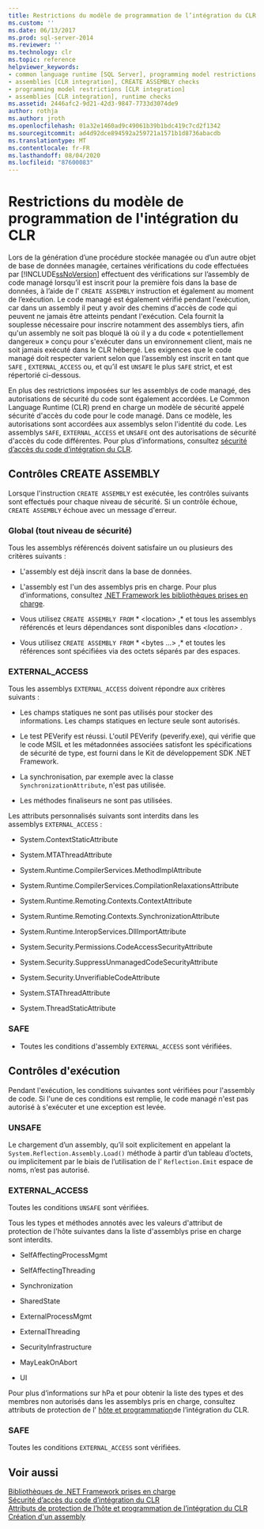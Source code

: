 ```yaml
---
title: Restrictions du modèle de programmation de l’intégration du CLR | Microsoft Docs
ms.custom: ''
ms.date: 06/13/2017
ms.prod: sql-server-2014
ms.reviewer: ''
ms.technology: clr
ms.topic: reference
helpviewer_keywords:
- common language runtime [SQL Server], programming model restrictions
- assemblies [CLR integration], CREATE ASSEMBLY checks
- programming model restrictions [CLR integration]
- assemblies [CLR integration], runtime checks
ms.assetid: 2446afc2-9d21-42d3-9847-7733d3074de9
author: rothja
ms.author: jroth
ms.openlocfilehash: 01a32e1460ad9c49061b39b1bdc419c7cd2f1342
ms.sourcegitcommit: ad4d92dce894592a259721a1571b1d8736abacdb
ms.translationtype: MT
ms.contentlocale: fr-FR
ms.lasthandoff: 08/04/2020
ms.locfileid: "87600083"
---
```

# <a name="clr-integration-programming-model-restrictions"></a>Restrictions du modèle de programmation de l'intégration du CLR
  Lors de la génération d’une procédure stockée managée ou d’un autre objet de base de données managée, certaines vérifications du code effectuées par [!INCLUDE[ssNoVersion](../../../includes/ssnoversion-md.md)] effectuent des vérifications sur l’assembly de code managé lorsqu’il est inscrit pour la première fois dans la base de données, à l’aide de l' `CREATE ASSEMBLY` instruction et également au moment de l’exécution. Le code managé est également vérifié pendant l'exécution, car dans un assembly il peut y avoir des chemins d'accès de code qui peuvent ne jamais être atteints pendant l'exécution.  Cela fournit la souplesse nécessaire pour inscrire notamment des assemblys tiers, afin qu'un assembly ne soit pas bloqué là où il y a du code « potentiellement dangereux » conçu pour s'exécuter dans un environnement client, mais ne soit jamais exécuté dans le CLR hébergé. Les exigences que le code managé doit respecter varient selon que l’assembly est inscrit en tant que `SAFE` , `EXTERNAL_ACCESS` ou, et qu’il est `UNSAFE` le plus `SAFE` strict, et est répertorié ci-dessous.  
  
 En plus des restrictions imposées sur les assemblys de code managé, des autorisations de sécurité du code sont également accordées. Le Common Language Runtime (CLR) prend en charge un modèle de sécurité appelé sécurité d'accès du code pour le code managé. Dans ce modèle, les autorisations sont accordées aux assemblys selon l'identité du code. Les assemblys `SAFE`, `EXTERNAL_ACCESS` et `UNSAFE` ont des autorisations de sécurité d'accès du code différentes. Pour plus d’informations, consultez [sécurité d’accès du code d’intégration du CLR](../security/clr-integration-code-access-security.md).  
  
## <a name="create-assembly-checks"></a>Contrôles CREATE ASSEMBLY  
 Lorsque l'instruction `CREATE ASSEMBLY` est exécutée, les contrôles suivants sont effectués pour chaque niveau de sécurité.  Si un contrôle échoue, `CREATE ASSEMBLY` échoue avec un message d'erreur.  
  
### <a name="global-any-security-level"></a>Global (tout niveau de sécurité)  
 Tous les assemblys référencés doivent satisfaire un ou plusieurs des critères suivants :  
  
-   L'assembly est déjà inscrit dans la base de données.  
  
-   L'assembly est l'un des assemblys pris en charge. Pour plus d’informations, consultez [.NET Framework les bibliothèques prises en charge](supported-net-framework-libraries.md).  
  
-   Vous utilisez `CREATE ASSEMBLY FROM` * \<location> ,* et tous les assemblys référencés et leurs dépendances sont disponibles dans *\<location>* .  
  
-   Vous utilisez `CREATE ASSEMBLY FROM` * \<bytes ...> ,* et toutes les références sont spécifiées via des octets séparés par des espaces.  
  
### <a name="external_access"></a>EXTERNAL_ACCESS  
 Tous les assemblys `EXTERNAL_ACCESS` doivent répondre aux critères suivants :  
  
-   Les champs statiques ne sont pas utilisés pour stocker des informations. Les champs statiques en lecture seule sont autorisés.  
  
-   Le test PEVerify est réussi. L'outil PEVerify (peverify.exe), qui vérifie que le code MSIL et les métadonnées associées satisfont les spécifications de sécurité de type, est fourni dans le Kit de développement SDK .NET Framework.  
  
-   La synchronisation, par exemple avec la classe `SynchronizationAttribute`, n'est pas utilisée.  
  
-   Les méthodes finaliseurs ne sont pas utilisées.  
  
 Les attributs personnalisés suivants sont interdits dans les assemblys `EXTERNAL_ACCESS` :  
  
-   System.ContextStaticAttribute  
  
-   System.MTAThreadAttribute  
  
-   System.Runtime.CompilerServices.MethodImplAttribute  
  
-   System.Runtime.CompilerServices.CompilationRelaxationsAttribute  
  
-   System.Runtime.Remoting.Contexts.ContextAttribute  
  
-   System.Runtime.Remoting.Contexts.SynchronizationAttribute  
  
-   System.Runtime.InteropServices.DllImportAttribute  
  
-   System.Security.Permissions.CodeAccessSecurityAttribute  
  
-   System.Security.SuppressUnmanagedCodeSecurityAttribute  
  
-   System.Security.UnverifiableCodeAttribute  
  
-   System.STAThreadAttribute  
  
-   System.ThreadStaticAttribute  
  
### <a name="safe"></a>SAFE  
  
-   Toutes les conditions d'assembly `EXTERNAL_ACCESS` sont vérifiées.  
  
## <a name="runtime-checks"></a>Contrôles d'exécution  
 Pendant l'exécution, les conditions suivantes sont vérifiées pour l'assembly de code. Si l'une de ces conditions est remplie, le code managé n'est pas autorisé à s'exécuter et une exception est levée.  
  
### <a name="unsafe"></a>UNSAFE  
 Le chargement d’un assembly, qu’il soit explicitement en appelant la `System.Reflection.Assembly.Load()` méthode à partir d’un tableau d’octets, ou implicitement par le biais de l’utilisation de l' `Reflection.Emit` espace de noms, n’est pas autorisé.  
  
### <a name="external_access"></a>EXTERNAL_ACCESS  
 Toutes les conditions `UNSAFE` sont vérifiées.  
  
 Tous les types et méthodes annotés avec les valeurs d'attribut de protection de l'hôte suivantes dans la liste d'assemblys prise en charge sont interdits.  
  
-   SelfAffectingProcessMgmt  
  
-   SelfAffectingThreading  
  
-   Synchronization  
  
-   SharedState  
  
-   ExternalProcessMgmt  
  
-   ExternalThreading  
  
-   SecurityInfrastructure  
  
-   MayLeakOnAbort  
  
-   UI  
  
 Pour plus d’informations sur hPa et pour obtenir la liste des types et des membres non autorisés dans les assemblys pris en charge, consultez attributs de protection de l' [hôte et programmation](../../clr-integration-security-host-protection-attributes/host-protection-attributes-and-clr-integration-programming.md)de l’intégration du CLR.  
  
### <a name="safe"></a>SAFE  
 Toutes les conditions `EXTERNAL_ACCESS` sont vérifiées.  
  
## <a name="see-also"></a>Voir aussi  
 [Bibliothèques de .NET Framework prises en charge](supported-net-framework-libraries.md)   
 [Sécurité d’accès du code d’intégration du CLR](../security/clr-integration-code-access-security.md)   
 [Attributs de protection de l’hôte et programmation de l’intégration du CLR](../../clr-integration-security-host-protection-attributes/host-protection-attributes-and-clr-integration-programming.md)   
 [Création d'un assembly](../assemblies/creating-an-assembly.md)  
  
  
